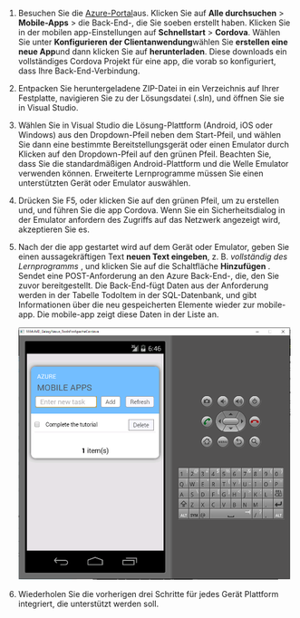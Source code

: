 
1. Besuchen Sie die [Azure-Portal]aus. Klicken Sie auf **Alle durchsuchen** > **Mobile-Apps** > die Back-End-, die Sie soeben erstellt haben. Klicken Sie in der mobilen app-Einstellungen auf **Schnellstart** > **Cordova**. Wählen Sie unter **Konfigurieren der Clientanwendung**wählen Sie **erstellen eine neue App**und dann klicken Sie auf **herunterladen**. Diese downloads ein vollständiges Cordova Projekt für eine app, die vorab so konfiguriert, dass Ihre Back-End-Verbindung.

2. Entpacken Sie heruntergeladene ZIP-Datei in ein Verzeichnis auf Ihrer Festplatte, navigieren Sie zu der Lösungsdatei (.sln), und öffnen Sie sie in Visual Studio.

5. Wählen Sie in Visual Studio die Lösung-Plattform (Android, iOS oder Windows) aus den Dropdown-Pfeil neben dem Start-Pfeil, und wählen Sie dann eine bestimmte Bereitstellungsgerät oder einen Emulator durch Klicken auf den Dropdown-Pfeil auf den grünen Pfeil. Beachten Sie, dass Sie die standardmäßigen Android-Plattform und die Welle Emulator verwenden können. Erweiterte Lernprogramme müssen Sie einen unterstützten Gerät oder Emulator auswählen. 

6. Drücken Sie F5, oder klicken Sie auf den grünen Pfeil, um zu erstellen und, und führen Sie die app Cordova. Wenn Sie ein Sicherheitsdialog in der Emulator anfordern des Zugriffs auf das Netzwerk angezeigt wird, akzeptieren Sie es.   

7. Nach der die app gestartet wird auf dem Gerät oder Emulator, geben Sie einen aussagekräftigen Text **neuen Text eingeben**, z. B. _vollständig des Lernprogramms_ , und klicken Sie auf die Schaltfläche **Hinzufügen** .  
Sendet eine POST-Anforderung an den Azure Back-End-, die, den Sie zuvor bereitgestellt. Die Back-End-fügt Daten aus der Anforderung werden in der Tabelle TodoItem in der SQL-Datenbank, und gibt Informationen über die neu gespeicherten Elemente wieder zur mobile-app. Die mobile-app zeigt diese Daten in der Liste an.

    ![](./media/app-service-mobile-cordova-quickstart/quickstart-startup.png)
    
8. Wiederholen Sie die vorherigen drei Schritte für jedes Gerät Plattform integriert, die unterstützt werden soll.

[Azure-Portal]: https://portal.azure.com/
